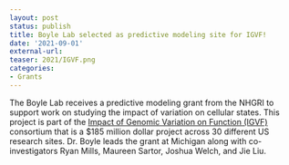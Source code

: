 ```yaml
---
layout: post
status: publish
title: Boyle Lab selected as predictive modeling site for IGVF!
date: '2021-09-01'
external-url:
teaser: 2021/IGVF.png
categories:
- Grants
---
```


The Boyle Lab receives a predictive modeling grant from the NHGRI to support work on studying the impact of variation on cellular states. 
This project is part of the <a href="https://www.genome.gov/news/news-release/NIH-providing-185-million-dollars-for-research-to-advance-understanding-of-how-human-genome-functions">Impact of Genomic Variation on Function (IGVF)</a> consortium that is a $185 million dollar project across 30 different US research sites. Dr. Boyle leads the grant at Michigan along with co-investigators Ryan Mills, Maureen Sartor, Joshua Welch, and Jie Liu.
